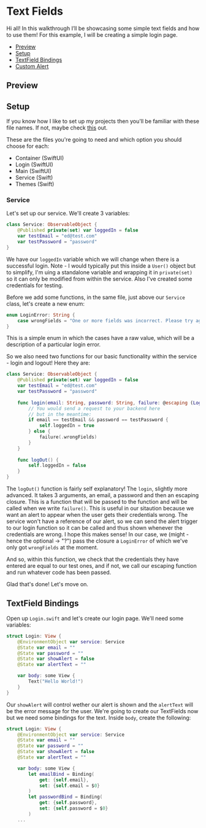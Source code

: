 # Text Fields

Hi all! In this walkthrough I’ll be showcasing some simple text fields and how to use them! For this example, I will be creating a simple login page. 

* [Preview](#preview)
* [Setup](#setup)
* [TextField Bindings](#textfield-bindings)
* [Custom Alert](#custom-alert)

## Preview


## Setup

If you know how I like to set up my projects then you'll be familiar with these file names. If not, maybe check [this](https://github.com/edbarnes01/SwiftUI/tree/main/BeforeYouRead#file-structure) out.

These are the files you're going to need and which option you should choose for each:

- Container (SwiftUI)
- Login     (SwiftUI)
- Main      (SwiftUI)
- Service   (Swift)
- Themes    (Swift)

### Service

Let's set up our service. We'll create 3 variables:
``` swift 
class Service: ObservableObject {
    @Published private(set) var loggedIn = false
    var testEmail = "ed@test.com"
    var testPassword = "password"
}
```
We have our ```loggedIn``` variable which we will change when there is a successful login. Note - I would typically put this inside a ```User()``` object but to simplify, I'm uing a standalone variable and wrapping it in ```private(set)``` so it can only be modified from within the service. Also I've created some credentials for testing.

Before we add some functions, in the same file, just above our ```Service``` class, let's create a new enum:

``` swift 
enum LoginError: String {
    case wrongFields = "One or more fields was incorrect. Please try again."
}
```

This is a simple enum in which the cases have a raw value, which will be a description of a particular login error.

So we also need two functions for our basic functionality within the service - login and logout! Here they are:

``` swift
class Service: ObservableObject {
    @Published private(set) var loggedIn = false
    var testEmail = "ed@test.com"
    var testPassword = "password"
    
    func login(email: String, password: String, failure: @escaping (LoginError?) -> Void) {
        // You would send a request to your backend here
        // but in the meantime:
        if email == testEmail && password == testPassword {
            self.loggedIn = true
        } else {
            failure(.wrongFields)
        }
    }
    
    func logOut() {
        self.loggedIn = false
    }
}
```

The ```logOut()``` function is fairly self explanatory! The ```login```, slightly more advanced. It takes 3 arguments, an email, a password and then an escaping closure. This is a function that will be passed to the function and will be called when we write ```failure()```. This is useful in our sitaution because we want an alert to appear when the user gets their credentials wrong. The service won't have a reference of our alert, so we can send the alert trigger to our login function so it can be called and thus shown whenever the credentials are wrong. I hope this makes sense! In our case, we (might - hence the optional -> "?") pass the closure a ```LoginError``` of which we've only got ```wrongFields``` at the moment. 

And so, within this function, we check that the credentials they have entered are equal to our test ones, and if not, we call our escaping function and run whatever code has been passed.

Glad that's done! Let's move on.

## TextField Bindings

Open up ```Login.swift``` and let's create our login page. We'll need some variables:

``` swift 
struct Login: View {
    @EnvironmentObject var service: Service
    @State var email = ""
    @State var password = ""
    @State var showAlert = false
    @State var alertText = ""

    var body: some View {
        Text("Hello World!")
    }
}
```

Our ```showAlert``` will control wether our alert is shown and the ```alertText``` will be the error message for the user. 
We're going to create our TextFields now but we need some bindings for the text. Inside ```body```, create the following:

``` swift 
struct Login: View {
    @EnvironmentObject var service: Service
    @State var email = ""
    @State var password = ""
    @State var showAlert = false
    @State var alertText = ""

    var body: some View {
        let emailBind = Binding(
            get: {self.email},
            set: {self.email = $0}
        )
        let passwordBind = Binding(
            get: {self.password},
            set: {self.password = $0}
        )
    ...
```
